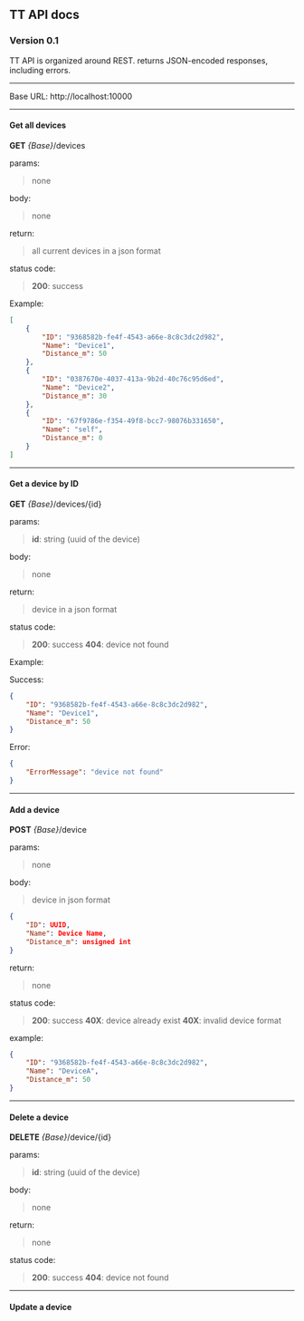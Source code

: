 ## TT API docs
### Version 0.1

TT API is organized around REST. returns JSON-encoded responses, including errors.

---------------------------------------------

Base URL: http://localhost:10000

---------------------------------------------

#### Get all devices 

**GET** *{Base}*/devices

params:
> none

body:
> none

return:
> all current devices in a json format

status code:
> **200**: success

Example:

```JSON
[
	{
		"ID": "9368582b-fe4f-4543-a66e-8c8c3dc2d982",
		"Name": "Device1",
		"Distance_m": 50
	},
	{
		"ID": "0387670e-4037-413a-9b2d-40c76c95d6ed",
		"Name": "Device2",
		"Distance_m": 30
	},
	{
		"ID": "67f9786e-f354-49f8-bcc7-98076b331650",
		"Name": "self",
		"Distance_m": 0
	}
]
```

---------------------------------------------

#### Get a device by ID

**GET** *{Base}*/devices/{id}

params:
> **id**: string (uuid of the device)

body:
> none

return:
> device in a json format

status code:
> **200**: success
> **404**: device not found

Example:

Success:

```JSON
{
    "ID": "9368582b-fe4f-4543-a66e-8c8c3dc2d982",
    "Name": "Device1",
    "Distance_m": 50
}
```

Error:

```JSON
{
    "ErrorMessage": "device not found"
}
```
---------------------------------------------

#### Add a device

**POST** *{Base}*/device

params:
> none

body:
> device in json format

```JSON
{
    "ID": UUID,
    "Name": Device Name,
    "Distance_m": unsigned int
}
```

return:
> none

status code:
> **200**: success
> **40X**: device already exist
> **40X**: invalid device format

example:

```JSON
{
    "ID": "9368582b-fe4f-4543-a66e-8c8c3dc2d982",
    "Name": "DeviceA",
    "Distance_m": 50
}
```

---------------------------------------------

#### Delete a device

**DELETE** *{Base}*/device/{id}

params:
> **id**: string (uuid of the device)

body:
> none

return:
> none

status code:
> **200**: success
> **404**: device not found

---------------------------------------------

#### Update a device


